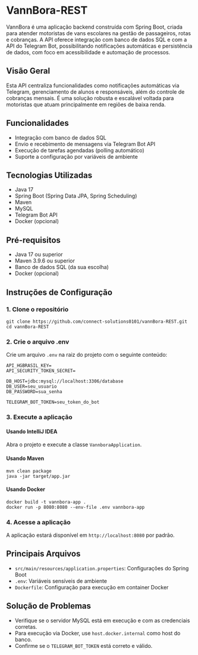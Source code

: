 # VannBora-REST

VannBora é uma aplicação backend construída com Spring Boot, criada para atender motoristas de vans escolares na gestão de passageiros, rotas e cobranças. A API oferece integração com banco de dados SQL e com a API do Telegram Bot, possibilitando notificações automáticas e persistência de dados, com foco em acessibilidade e automação de processos.

## Visão Geral

Esta API centraliza funcionalidades como notificações automáticas via Telegram, gerenciamento de alunos e responsáveis, além do controle de cobranças mensais. É uma solução robusta e escalável voltada para motoristas que atuam principalmente em regiões de baixa renda.

## Funcionalidades

- Integração com banco de dados SQL
- Envio e recebimento de mensagens via Telegram Bot API
- Execução de tarefas agendadas (polling automático)
- Suporte a configuração por variáveis de ambiente

## Tecnologias Utilizadas

- Java 17
- Spring Boot (Spring Data JPA, Spring Scheduling)
- Maven
- MySQL
- Telegram Bot API
- Docker (opcional)

## Pré-requisitos

- Java 17 ou superior
- Maven 3.9.6 ou superior
- Banco de dados SQL (da sua escolha)
- Docker (opcional)

## Instruções de Configuração

### 1. Clone o repositório

```
git clone https://github.com/connect-solutions0101/vannBora-REST.git
cd vannBora-REST
```

### 2. Crie o arquivo .env

Crie um arquivo `.env` na raiz do projeto com o seguinte conteúdo:

```
API_HGBRASIL_KEY=
API_SECURITY_TOKEN_SECRET=

DB_HOST=jdbc:mysql://localhost:3306/database
DB_USER=seu_usuario
DB_PASSWORD=sua_senha

TELEGRAM_BOT_TOKEN=seu_token_do_bot
```

### 3. Execute a aplicação

#### Usando IntelliJ IDEA

Abra o projeto e execute a classe `VannboraApplication`.

#### Usando Maven

```
mvn clean package
java -jar target/app.jar
```

#### Usando Docker

```
docker build -t vannbora-app .
docker run -p 8080:8080 --env-file .env vannbora-app
```

### 4. Acesse a aplicação

A aplicação estará disponível em `http://localhost:8080` por padrão.

## Principais Arquivos

- `src/main/resources/application.properties`: Configurações do Spring Boot
- `.env`: Variáveis sensíveis de ambiente
- `Dockerfile`: Configuração para execução em container Docker

## Solução de Problemas

- Verifique se o servidor MySQL está em execução e com as credenciais corretas.
- Para execução via Docker, use `host.docker.internal` como host do banco.
- Confirme se o `TELEGRAM_BOT_TOKEN` está correto e válido.

